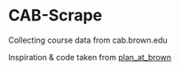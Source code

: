 # CAB-Scrape
Collecting course data from cab.brown.edu

Inspiration & code taken from [plan_at_brown](https://github.com/schornb/plan_at_brown/tree/main)